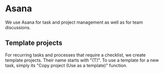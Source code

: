 # Asana

We use Asana for task and project management as well as for team discussions.

## Template projects

For recurring tasks and processes that require a checklist, we create template projects. Their name starts with "(T)". To use a template for a new task, simply its "Copy project (Use as a template)" function.
